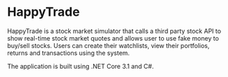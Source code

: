 # HappyTrade

HappyTrade is a stock market simulator that calls a third party stock API to show real-time stock market quotes and allows user to use fake money to buy/sell stocks. Users can create their watchlists, view their portfolios, returns and transactions using the system.

The application is built using .NET Core 3.1 and C#.